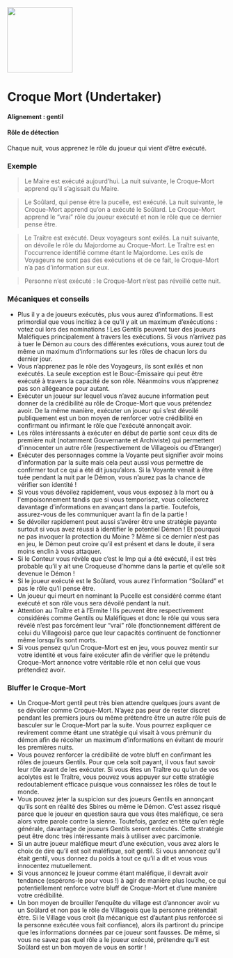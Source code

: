 <img src="https://github.com/brain-academy/wiki/blob/master/blood-on-the-clocktower/img/undertaker.png?raw=true" height="150"> 

# Croque Mort (Undertaker)

#### Alignement : gentil
#### Rôle de détection
Chaque nuit, vous apprenez le rôle du joueur qui vient d’être exécuté.

### Exemple 
> Le Maire est exécuté aujourd’hui. La nuit suivante, le Croque-Mort apprend qu’il s’agissait du Maire.

> Le Soûlard, qui pense être la pucelle, est exécuté. La nuit suivante, le Croque-Mort apprend qu’on a exécuté le Soûlard. Le Croque-Mort apprend le “vrai” rôle du joueur exécuté et non le rôle que ce dernier pense être.

> Le Traître est exécuté. Deux voyageurs sont exilés. La nuit suivante, on dévoile le rôle du Majordome au Croque-Mort. Le Traître est en l'occurrence identifié comme étant le Majordome. Les exils de Voyageurs ne sont pas des exécutions et de ce fait, le Croque-Mort n’a pas d’information sur eux.

> Personne n’est exécuté : le Croque-Mort n’est pas réveillé cette nuit.
 
### Mécaniques et conseils
- Plus il y a de joueurs exécutés, plus vous aurez d’informations. Il est primordial que vous incitiez à ce qu’il y ait un maximum d’exécutions : votez oui lors des nominations ! Les Gentils peuvent tuer des joueurs Maléfiques principalement à travers les exécutions. Si vous n’arrivez pas à tuer le Démon au cours des différentes exécutions, vous aurez tout de même un maximum d'informations sur les rôles de chacun lors du dernier jour.
- Vous n’apprenez pas le rôle des Voyageurs, ils sont exilés et non exécutés. La seule exception est le Bouc-Émissaire qui peut être exécuté à travers la capacité de son rôle. Néanmoins vous n’apprenez pas son allégeance pour autant.
- Exécuter un joueur sur lequel vous n’avez aucune information peut donner de la crédibilité au rôle de Croque-Mort que vous prétendez avoir. De la même manière, exécuter un joueur qui s’est dévoilé publiquement est un bon moyen de renforcer votre crédibilité en confirmant ou infirmant le rôle que l'exécuté annonçait avoir.
- Les rôles intéressants à exécuter en début de partie sont ceux dits de première nuit (notamment Gouvernante et Archiviste)  qui permettent d'innocenter un autre rôle (respectivement de Villageois ou d’Etranger)
- Exécuter des personnages comme la Voyante peut signifier avoir moins d’information par la suite mais cela peut aussi vous permettre de confirmer tout ce qui a été dit jusqu’alors. Si la Voyante venait à être tuée pendant la nuit par le Démon, vous n’aurez pas la chance de vérifier son identité !
- Si vous vous dévoilez rapidement, vous vous exposez  à la mort ou à l'empoisonnement tandis que si vous temporisez, vous collecterez davantage d’informations en avançant dans la partie. Toutefois, assurez-vous de les communiquer avant la fin de la partie !
- Se dévoiler rapidement peut aussi s’avérer être une stratégie payante surtout si vous avez réussi à identifier le potentiel Démon ! Et pourquoi ne pas invoquer la protection du Moine ? Même si ce dernier n’est pas en jeu, le Démon peut croire qu’il est présent et dans le doute, il sera moins enclin à vous attaquer.
- Si le Conteur vous révèle que c’est le Imp qui a été exécuté, il est très probable qu’il y ait une Croqueuse d’homme dans la partie et qu’elle soit devenue le Démon !
- Si le joueur exécuté est le Soûlard, vous aurez l’information “Soûlard” et pas le rôle qu’il pense être.
- Un joueur qui meurt en nominant la Pucelle est considéré comme étant exécuté et son rôle vous sera dévoilé pendant la nuit.
- Attention au Traître et à l’Ermite ! Ils peuvent être respectivement considérés comme Gentils ou Maléfiques et donc le rôle qui vous sera révélé n’est pas forcément leur “vrai” rôle (fonctionnement différent de celui du Villageois) parce que leur capacités continuent de fonctionner même lorsqu’ils sont morts.
- Si vous pensez qu’un Croque-Mort est en jeu, vous pouvez mentir sur votre identité et vous faire exécuter afin de vérifier que le prétendu Croque-Mort annonce votre véritable rôle et non celui que vous prétendiez avoir.

### Bluffer le Croque-Mort

- Un Croque-Mort gentil peut très bien attendre quelques jours avant de se dévoiler comme Croque-Mort. N’ayez pas peur de rester discret pendant les premiers jours ou même prétendre être un autre rôle puis de basculer sur le Croque-Mort par la suite. Vous pourrez expliquer ce revirement comme étant une stratégie qui visait à vous prémunir du démon afin de récolter un maximum d’informations en évitant de mourir les premières nuits.
- Vous pouvez renforcer la crédibilité de votre bluff en confirmant les rôles de joueurs Gentils. Pour que cela soit payant, il vous faut savoir leur rôle avant de les exécuter. Si vous êtes un Traître ou qu’un de vos acolytes est le Traître, vous pouvez vous appuyer sur cette stratégie redoutablement efficace puisque vous connaissez les rôles de tout le monde.
- Vous pouvez jeter la suspicion sur des joueurs Gentils en annonçant qu’ils sont en réalité des Sbires ou même le Démon. C’est assez risqué parce que le joueur en question saura que vous êtes maléfique, ce sera alors votre parole contre la sienne. Toutefois, gardez en tête qu’en règle générale, davantage de joueurs Gentils seront exécutés. Cette stratégie peut être donc très intéressante mais à utiliser avec parcimonie.
- Si un autre joueur maléfique meurt d’une exécution, vous avez alors le choix de dire qu’il est soit maléfique, soit gentil. Si vous annoncez qu’il était gentil, vous donnez du poids à tout ce qu’il a dit et vous vous innocentez mutuellement. 
- Si vous annoncez le joueur comme étant maléfique, il devrait avoir tendance (espérons-le pour vous !) à agir de manière plus louche, ce qui potentiellement renforce votre bluff de Croque-Mort et d’une manière votre crédibilité.
- Un bon moyen de brouiller l’enquête du village est d’annoncer avoir vu un Soûlard et non pas le rôle de Villageois que la personne prétendait être. Si le Village vous croit (la mécanique est d’autant plus renforcée si la personne exécutée vous fait confiance), alors ils partiront du principe que les informations données par ce joueur sont fausses. De même, si vous ne savez pas quel rôle a le joueur exécuté, prétendre qu’il est Soûlard est un bon moyen de vous en sortir !
